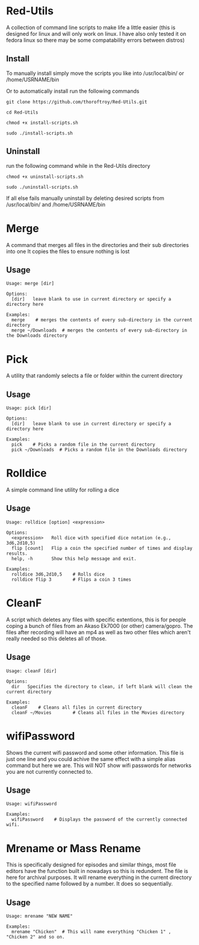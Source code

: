 # Red-Utils
A collection of command line scripts to make life a little easier (this is designed for linux and will only work on linux. I have also only tested it on fedora linux so there may be some compatability errors between distros)

Install
----------------
To manually install simply move the scripts you like into /usr/local/bin/ or /home/USRNAME/bin 

Or to automatically install run the following commands
```
git clone https://github.com/thoroftroy/Red-Utils.git
```
```
cd Red-Utils
```
```
chmod +x install-scripts.sh
```
```
sudo ./install-scripts.sh
```

Uninstall
----------------
run the following command while in the Red-Utils directory
```
chmod +x uninstall-scripts.sh
```
```
sudo ./uninstall-scripts.sh
```
If all else fails manually uninstall by deleting desired scripts from /usr/local/bin/ and /home/USRNAME/bin

# Merge
A command that merges all files in the directories and their sub directories into one
It copies the files to ensure nothing is lost

Usage
-----------------
```
Usage: merge [dir]

Options:
  [dir]   leave blank to use in current directory or specify a directory here

Examples:
  merge    # merges the contents of every sub-directory in the current directory
  merge ~/Downloads  # merges the contents of every sub-directory in the Downloads directory
```

# Pick
A utility that randomly selects a file or folder within the current directory

Usage
-----------------
```
Usage: pick [dir]

Options:
  [dir]   leave blank to use in current directory or specify a directory here

Examples:
  pick    # Picks a random file in the current directory
  pick ~/Downloads  # Picks a random file in the Downloads directory
```

# Rolldice
A simple command line utility for rolling a dice

Usage
-----------------
```
Usage: rolldice [option] <expression>

Options:
  <expression>   Roll dice with specified dice notation (e.g., 3d6,2d10,5)
  flip [count]   Flip a coin the specified number of times and display results.
  help, -h       Show this help message and exit.

Examples:
  rolldice 3d6,2d10,5    # Rolls dice
  rolldice flip 3        # Flips a coin 3 times
```

# CleanF
A script which deletes any files with specific extentions, this is for people coping a bunch of files from an Akaso Ek7000 (or other) camera/gopro. The files after recording will have an mp4 as well as two other files which aren't really needed so this deletes all of those. 

Usage
-----------------
```
Usage: cleanF [dir]

Options:
  dir   Specifies the directory to clean, if left blank will clean the current directory

Examples:
  cleanF    # Cleans all files in current directory
  cleanF ~/Movies        # Cleans all files in the Movies directory
```

# wifiPassword
Shows the current wifi password and some other information. This file is just one line and you could achive the same effect with a simple alias command but here we are. This will NOT show wifi passwords for networks you are not currently connected to. 

Usage
-----------------
```
Usage: wifiPassword

Examples:
  wifiPassword    # Displays the password of the currently connected wifi. 
```

# Mrename or Mass Rename
This is specifically designed for episodes and similar things, most file editors have the function built in nowadays so this is redundent. The file is here for archival purposes.
It will rename everything in the current directory to the specified name followed by a number. It does so sequentially. 

Usage
-----------------
```
Usage: mrename "NEW NAME"

Examples:
  mrename "Chicken"  # This will name everything "Chicken 1" , "Chicken 2" and so on. 
```
